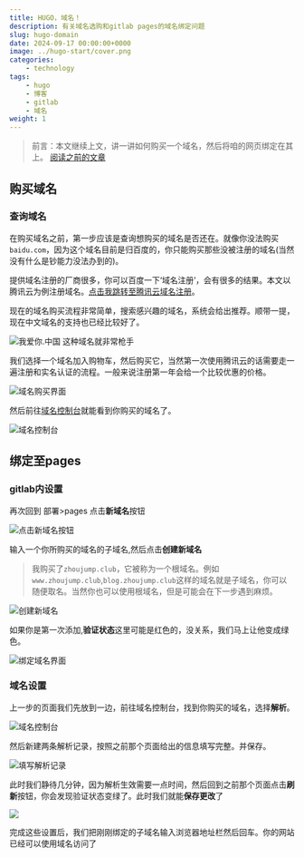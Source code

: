```yaml
---
title: HUGO，域名！
description: 有关域名选购和gitlab pages的域名绑定问题
slug: hugo-domain
date: 2024-09-17 00:00:00+0000
image: ../hugo-start/cover.png
categories:
    - technology
tags:
    - hugo
    - 博客
    - gitlab
    - 域名
weight: 1
---
```

>前言：本文继续上文，讲一讲如何购买一个域名，然后将咱的网页绑定在其上。
>[阅读之前的文章](/tags/hugo/)

## 购买域名
### 查询域名
在购买域名之前，第一步应该是查询想购买的域名是否还在。就像你没法购买`baidu.com`，因为这个域名目前是归百度的，你只能购买那些没被注册的域名(当然没有什么是钞能力没法办到的)。

提供域名注册的厂商很多，你可以百度一下‘域名注册’，会有很多的结果。本文以腾讯云为例注册域名。[点击我跳转至腾讯云域名注册](https://buy.cloud.tencent.com/domain)。

现在的域名购买流程非常简单，搜索感兴趣的域名，系统会给出推荐。顺带一提，现在中文域名的支持也已经比较好了。

![我爱你.中国 这种域名就非常枪手](1-2.png)

我们选择一个域名加入购物车，然后购买它，当然第一次使用腾讯云的话需要走一遍注册和实名认证的流程。一般来说注册第一年会给一个比较优惠的价格。

![域名购买界面](1-3.png)

然后前往[域名控制台](https://console.cloud.tencent.com/domain/all-domain/all)就能看到你购买的域名了。

![域名控制台](1-4.png)

## 绑定至pages

### gitlab内设置

再次回到 部署>pages 点击**新域名**按钮

![点击新域名按钮](2-1.png)

输入一个你所购买的域名的子域名,然后点击**创建新域名**
>我购买了`zhoujump.club`，它被称为一个根域名。例如`www.zhoujump.club`,`blog.zhoujump.club`这样的域名就是子域名，你可以随便取名。当然你也可以使用根域名，但是可能会在下一步遇到麻烦。

![创建新域名](2-2.png)

如果你是第一次添加,**验证状态**这里可能是红色的，没关系，我们马上让他变成绿色。

![绑定域名界面](2-3.png)

### 域名设置

上一步的页面我们先放到一边，前往域名控制台，找到你购买的域名，选择**解析**。

![域名控制台](2-4.png)

然后新建两条解析记录，按照之前那个页面给出的信息填写完整。并保存。

![填写解析记录](2-5.png)

此时我们静待几分钟，因为解析生效需要一点时间，然后回到之前那个页面点击**刷新**按钮，你会发现验证状态变绿了。此时我们就能**保存更改**了

![](2-6.png)

完成这些设置后，我们把刚刚绑定的子域名输入浏览器地址栏然后回车。你的网站已经可以使用域名访问了

